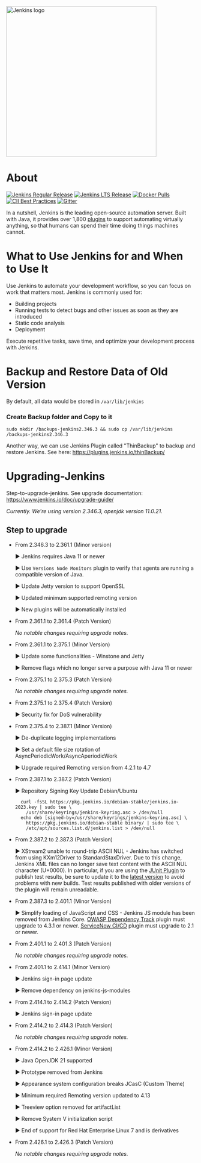 <a href="https://jenkins.io">
    <img width="400" src="https://www.jenkins.io/images/jenkins-logo-title-dark.svg" alt="Jenkins logo"> 
</a>

# About

[![Jenkins Regular Release](https://img.shields.io/endpoint?url=https%3A%2F%2Fwww.jenkins.io%2Fchangelog%2Fbadge.json)](https://www.jenkins.io/changelog)
[![Jenkins LTS Release](https://img.shields.io/endpoint?url=https%3A%2F%2Fwww.jenkins.io%2Fchangelog-stable%2Fbadge.json)](https://www.jenkins.io/changelog-stable)
[![Docker Pulls](https://img.shields.io/docker/pulls/jenkins/jenkins.svg)](https://hub.docker.com/r/jenkins/jenkins/)
[![CII Best Practices](https://bestpractices.coreinfrastructure.org/projects/3538/badge)](https://bestpractices.coreinfrastructure.org/projects/3538)
[![Gitter](https://img.shields.io/gitter/room/jenkinsci/jenkins)](https://app.gitter.im/#/room/#jenkinsci_jenkins:gitter.im)

In a nutshell, Jenkins is the leading open-source automation server.
Built with Java, it provides over 1,800 [plugins](https://plugins.jenkins.io/) to support automating virtually anything,
so that humans can spend their time doing things machines cannot.

# What to Use Jenkins for and When to Use It

Use Jenkins to automate your development workflow, so you can focus on work that matters most. Jenkins is commonly used for:

- Building projects
- Running tests to detect bugs and other issues as soon as they are introduced
- Static code analysis
- Deployment

Execute repetitive tasks, save time, and optimize your development process with Jenkins.

# Backup and Restore Data of Old Version
By default, all data would be stored in `/var/lib/jenkins`

### Create Backup folder and Copy to it
```
sudo mkdir /backups-jenkins2.346.3 && sudo cp /var/lib/jenkins /backups-jenkins2.346.3
```

Another way, we can use Jenkins Plugin called "ThinBackup" to backup and restore Jenkins. See here: https://plugins.jenkins.io/thinBackup/

# Upgrading-Jenkins
Step-to-upgrade-jenkins.
See upgrade documentation: https://www.jenkins.io/doc/upgrade-guide/

*Currently. We're using version 2.346.3, openjdk version 11.0.21*. 

## Step to upgrade
- From 2.346.3 to 2.361.1 (Minor version)
  
  ▶ Jenkins requires Java 11 or newer
  
  ▶ Use `Versions Node Monitors` plugin to verify that agents are running a compatible version of Java.
  
  ▶ Update Jetty version to support OpenSSL

  ▶ Updated minimum supported remoting version

  ▶ New plugins will be automatically installed

- From 2.361.1 to 2.361.4 (Patch Version)

  *No notable changes requiring upgrade notes.*

- From 2.361.1 to 2.375.1 (Minor Version)
  
  ▶ Update some functionalities - Winstone and Jetty

  ▶ Remove flags which no longer serve a purpose with Java 11 or newer

- From 2.375.1 to 2.375.3 (Patch Version)

  *No notable changes requiring upgrade notes.*

- From 2.375.1 to 2.375.4 (Patch Version)

  ▶ Security fix for DoS vulnerability

- From 2.375.4 to 2.387.1 (Minor Version)

  ▶ De-duplicate logging implementations

  ▶ Set a default file size rotation of AsyncPeriodicWork/AsyncAperiodicWork

  ▶ Upgrade required Remoting version from 4.2.1 to 4.7

- From 2.387.1 to 2.387.2 (Patch Version)

  ▶ Repository Signing Key Update
     Debian/Ubuntu
  ```
    curl -fsSL https://pkg.jenkins.io/debian-stable/jenkins.io-2023.key | sudo tee \
      /usr/share/keyrings/jenkins-keyring.asc > /dev/null
    echo deb [signed-by=/usr/share/keyrings/jenkins-keyring.asc] \
      https://pkg.jenkins.io/debian-stable binary/ | sudo tee \
      /etc/apt/sources.list.d/jenkins.list > /dev/null
  ```

- From 2.387.2 to 2.387.3 (Patch Version)

  ▶ XStream2 unable to round-trip ASCII NUL - Jenkins has switched from using KXm12Driver to StandardStaxDriver. Due to this change, Jenkins XML files can no longer save text content with the ASCII NUL character (U+0000). In particular, if you are using the <a href="https://plugins.jenkins.io/junit/">JUnit Plugin</a> to publish test results, be sure to update it to the <a href= "https://plugins.jenkins.io/junit/releases/">latest version</a> to avoid problems with new builds. Test results published with older versions of the plugin will remain unreadable.

- From 2.387.3 to 2.401.1 (Minor Version)
  
  ▶ Simplify loading of JavaScript and CSS - Jenkins JS module has been removed from Jenkins Core. <a href="https://plugins.jenkins.io/dependency-track/">OWASP Dependency Track</a> plugin must upgrade to 4.3.1 or newer. <a href="https://plugins.jenkins.io/servicenow-cicd/"> ServiceNow CI/CD</a> plugin must upgrade to 2.1 or newer.

- From 2.401.1 to 2.401.3 (Patch Version)
  
  *No notable changes requiring upgrade notes.*

- From 2.401.1 to 2.414.1 (Minor Version)
  
  ▶ Jenkins sign-in page update

  ▶ Remove dependency on jenkins-js-modules

- From 2.414.1 to 2.414.2 (Patch Version)

  ▶ Jenkins sign-in page update

- From 2.414.2 to 2.414.3 (Patch Version)
  
  *No notable changes requiring upgrade notes.*

- From 2.414.2 to 2.426.1 (Minor Version)
  
  ▶ Java OpenJDK 21 supported

  ▶ Prototype removed from Jenkins

  ▶ Appearance system configuration breaks JCasC (Custom Theme)

  ▶ Minimum required Remoting version updated to 4.13

  ▶ Treeview option removed for artifactList

  ▶ Remove System V initialization script

  ▶ End of support for Red Hat Enterprise Linux 7 and is derivatives

- From 2.426.1 to 2.426.3 (Patch Version)

  *No notable changes requiring upgrade notes.*

  
